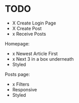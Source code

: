 # TODO

- X Create Login Page
- X Create Post
- x Receive Posts

Homepage:

- x Newest Article First
- x Next 3 in a box underneath
- Styled

Posts page:

- x Filters
- Responsive
- Styled

